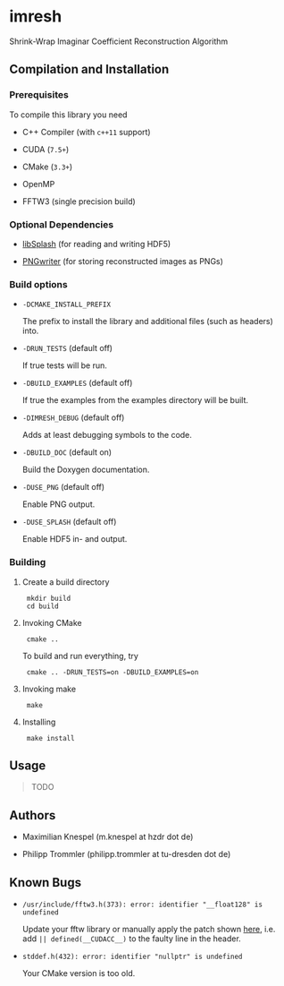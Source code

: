 # imresh

Shrink-Wrap Imaginar Coefficient Reconstruction Algorithm

## Compilation and Installation

### Prerequisites

To compile this library you need

* C++ Compiler (with `c++11` support)

* CUDA (`7.5+`)

* CMake (`3.3+`)

* OpenMP

* FFTW3 (single precision build)

### Optional Dependencies

* [libSplash](https://github.com/ComputationalRadiationPhysics/libSplash)
    (for reading and writing HDF5)

* [PNGwriter](https://github.com/pngwriter/pngwriter) (for storing
    reconstructed images as PNGs)

### Build options

* `-DCMAKE_INSTALL_PREFIX`

    The prefix to install the library and additional files (such as headers) into.

* `-DRUN_TESTS` (default off)

    If true tests will be run.

* `-DBUILD_EXAMPLES` (default off)

    If true the examples from the examples directory will be built.

* `-DIMRESH_DEBUG` (default off)

    Adds at least debugging symbols to the code.

* `-DBUILD_DOC` (default on)

    Build the Doxygen documentation.

* `-DUSE_PNG` (default off)

    Enable PNG output.

* `-DUSE_SPLASH` (default off)

    Enable HDF5 in- and output.

### Building

1. Create a build directory

        mkdir build
        cd build

2. Invoking CMake

        cmake ..

    To build and run everything, try

        cmake .. -DRUN_TESTS=on -DBUILD_EXAMPLES=on

3. Invoking make

        make

4. Installing

        make install

## Usage

> TODO

## Authors

* Maximilian Knespel (m.knespel at hzdr dot de)

* Philipp Trommler (philipp.trommler at tu-dresden dot de)

## Known Bugs

* `/usr/include/fftw3.h(373): error: identifier "__float128" is undefined`

    Update your fftw library or manually apply the patch shown [here](https://github.com/FFTW/fftw3/commit/07ef78dc1b273a40fb4f7db1797d12d3423b1f40),
    i.e. add `|| defined(__CUDACC__)` to the faulty line in the header.

* `stddef.h(432): error: identifier "nullptr" is undefined`

    Your CMake version is too old.
